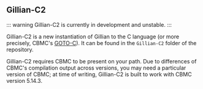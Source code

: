 ## Gillian-C2

::: warning
Gillian-C2 is currently in development and unstable.
:::

Gillian-C2 is a new instantiation of Gillian to the C language (or more precisely, CBMC's [GOTO-C](https://diffblue.github.io/cbmc/group__goto-programs.html)). It can be found in the `Gillian-C2` folder of the repository.

Gillian-C2 requires CBMC to be present on your path. Due to differences of CBMC's compilation output across versions, you may need a particular version of CBMC; at time of writing, Gillian-C2 is built to work with CBMC version 5.14.3.